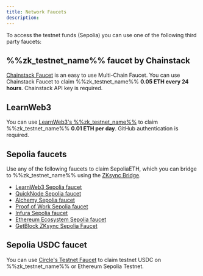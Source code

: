 ```yaml
---
title: Network Faucets
description:
---
```


To access the testnet funds (Sepolia) you can use one of the following third party faucets:

## %%zk_testnet_name%% faucet by Chainstack

[Chainstack Faucet](https://faucet.chainstack.com/zksync-testnet-faucet) is an easy to use
Multi-Chain Faucet. You can use Chainstack Faucet to claim %%zk_testnet_name%% **0.05 ETH
every 24 hours**. Chainstack API key is required.

## LearnWeb3

You can use [LearnWeb3's %%zk_testnet_name%%](https://learnweb3.io/faucets/zksync_sepolia/)
to claim %%zk_testnet_name%% **0.01 ETH per day**. GitHub authentication is required.

## Sepolia faucets

Use any of the following faucets to claim SepoliaETH, which you can bridge to %%zk_testnet_name%%
using the [ZKsync Bridge](https://portal.zksync.io/bridge?network=sepolia).

- [LearnWeb3 Sepolia faucet](https://learnweb3.io/faucets/sepolia)
- [QuickNode Sepolia faucet](https://faucet.quicknode.com/ethereum/sepolia)
- [Alchemy Sepolia faucet](https://www.alchemy.com/faucets/zksync-sepolia)
- [Proof of Work Sepolia faucet](https://sepolia-faucet.pk910.de/)
- [Infura Sepolia faucet](https://www.infura.io/faucet/sepolia/)
- [Ethereum Ecosystem Sepolia faucet](https://www.ethereum-ecosystem.com/faucets/ethereum-sepolia)
- [GetBlock ZKsync Sepolia Faucet](https://getblock.io/faucet/zksync-sepolia/)

## Sepolia USDC faucet

You can use [Circle's Testnet Faucet](https://faucet.circle.com/) to claim testnet USDC on %%zk_testnet_name%% or Ethereum Sepolia Testnet.
